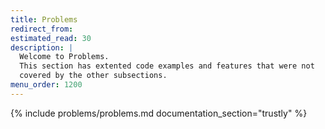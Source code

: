 ```yaml
---
title: Problems
redirect_from:
estimated_read: 30
description: |
  Welcome to Problems.
  This section has extented code examples and features that were not
  covered by the other subsections.
menu_order: 1200
---
```


{% include problems/problems.md documentation_section="trustly" %}
